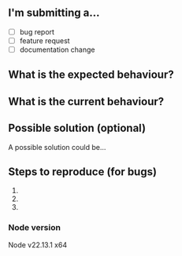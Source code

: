 ## I'm submitting a...

- [ ] bug report
- [ ] feature request
- [ ] documentation change

## What is the expected behaviour?

<!--- Describe the expected behaviour in details. -->

## What is the current behaviour?

<!--- Describe the current behaviour in details. -->

## Possible solution (optional)

<!-- If you have a solution proposal, please explain it here. -->
<!-- If your solution includes implementation, you should also open a pull request with this as related issue. -->
<!-- You can delete this section if you don't want to suggest a possible solution. -->

A possible solution could be...

## Steps to reproduce (for bugs)

<!-- You can delete this section if you are not submitting a bug report. -->

1.
2.
3.

### Node version

<!-- Indicate your node version here. -->
<!-- You can print it using `node --version`. -->

Node v22.13.1 x64
